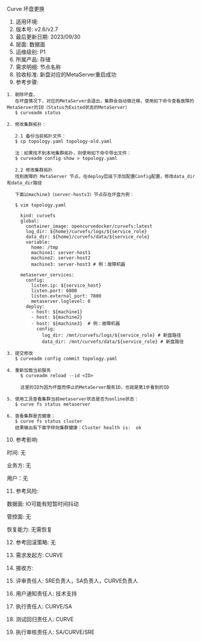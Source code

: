 Curve 坏盘更换

1. 适用环境: 
2. 版本号: v2.6/v2.7
3. 最后更新日期: 2023/09/30
4. 层面: 数据面
5. 运维级别: P1
6. 所属产品: 存储
7. 需求明细: 节点名称
8. 验收标准: 新盘对应的MetaServer重启成功
9. 参考步骤:

```plaintext
1. 剔除坏盘，
   在坏盘情况下，对应的MetaServer会退出，集群会自动做迁移，使用如下命令查看故障的MetaServer的ID（Status为Exited状态的MetaServer）
   $ curveadm status
   
2. 修改集群拓扑：

   2.1 备份当前拓扑文件：
   $ cp topology.yaml topology-old.yaml
   
   注：如果找不到本地集群拓扑，则使用如下命令导出文件：
   $ curveadm config show > topology.yaml
   
   2.2 修改集群拓扑
   找到故障的 MetaServer 节点，在deploy层级下添加配置Config配置，修改data_dir和data_dir路径
   
   下面以machine3（server-hosts3）节点存在坏盘为例：
   
   $ vim topology.yaml
   
     kind: curvefs
     global:
       container_image: opencurvedocker/curvefs:latest
       log_dir: ${home}/curvefs/logs/${service_role}
       data_dir: ${home}/curvefs/data/${service_role}
       variable:
         home: /tmp
         machine1: server-host1
         machine2: server-host2
         machine3: server-host3 # 例：故障机器
    
     metaserver_services:
       config:
         listen.ip: ${service_host}
         listen.port: 6800
         listen.external_port: 7800
         metaserver.loglevel: 0
       deploy:
         - host: ${machine1}
         - host: ${machine2}
         - host: ${machine3}  # 例：故障机器
           config: 
             log_dir: /mnt/curvefs/logs/${service_role} # 新盘路径
             data_dir: /mnt/curvefs/data/${service_role} # 新盘路径

3. 提交修改
   $ curveadm config commit topology.yaml
   
4. 重新加载当前服务
	 $ curveadm reload --id <ID>
	 
	 这里的ID为因为坏盘而停止的MetaServer服务ID，也就是第1步看到的ID
   
5. 使用工具查看集群当前metaserver状态是否为online状态：
   $ curve fs status metaserver
   
6. 查看集群是否健康：
   $ curve fs status cluster
   结果输出有下面字样则集群健康：Cluster health is:  ok
```

10. 参考影响:

时间: 无

业务方: 无

用户：无

11. 参考风险:

数据面: IO可能有短暂时间抖动

管控面: 无

恢复能力: 无需恢复

12. 参考回滚策略: 无

13. 需求发起方: CURVE

14. 接收方:

15. 评审责任人: SRE负责人，SA负责人，CURVE负责人

16. 用户通知责任人: 技术支持

17. 执行责任人: CURVE/SA

18. 测试回归责任人: CURVE

19. 执行审核责任人: SA/CURVE/SRE